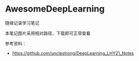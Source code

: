 # AwesomeDeepLearning
随缘记录学习笔记

本笔记图片采用相对路径，下载即可正常查看

参考资料：

- https://github.com/unclestrong/DeepLearning_LHY21_Notes
